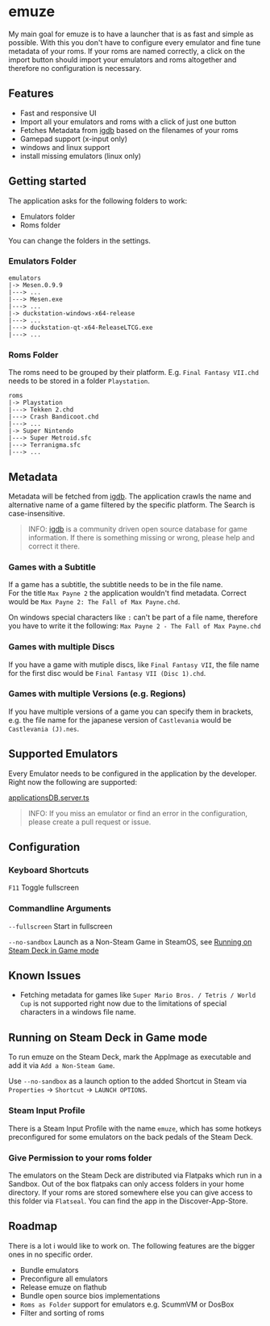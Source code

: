 # emuze

My main goal for emuze is to have a launcher that is as fast and simple as possible. With this you don't have to configure every emulator and fine tune metadata of your roms. If your roms are named correctly, a click on the import button should import your emulators and roms altogether and therefore no configuration is necessary.

## Features

- Fast and responsive UI
- Import all your emulators and roms with a click of just one button
- Fetches Metadata from [igdb](https://www.igdb.com) based on the filenames of your roms
- Gamepad support (x-input only)
- windows and linux support
- install missing emulators (linux only)

## Getting started

The application asks for the following folders to work:

- Emulators folder
- Roms folder

You can change the folders in the settings.

### Emulators Folder

```
emulators
|-> Mesen.0.9.9
|---> ...
|---> Mesen.exe
|---> ...
|-> duckstation-windows-x64-release
|---> ...
|---> duckstation-qt-x64-ReleaseLTCG.exe
|---> ...
```

### Roms Folder

The roms need to be grouped by their platform. E.g. `Final Fantasy VII.chd` needs to be stored in a folder `Playstation`.

```
roms
|-> Playstation
|---> Tekken 2.chd
|---> Crash Bandicoot.chd
|---> ...
|-> Super Nintendo
|---> Super Metroid.sfc
|---> Terranigma.sfc
|---> ...
```

## Metadata

Metadata will be fetched from [igdb](https://www.igdb.com). The application crawls the name and alternative name of a game filtered by the specific platform.
The Search is case-insensitive.

> INFO: [igdb](https://www.igdb.com) is a community driven open source database for game information. If there is something missing or wrong, please help and correct it there.

### Games with a Subtitle

If a game has a subtitle, the subtitle needs to be in the file name.<br>
For the title `Max Payne 2` the application wouldn't find metadata. Correct would be `Max Payne 2: The Fall of Max Payne.chd`.

On windows special characters like `:` can't be part of a file name, therefore you have to write it the following:
`Max Payne 2 - The Fall of Max Payne.chd`

### Games with multiple Discs

If you have a game with mutiple discs, like `Final Fantasy VII`, the file name for the first disc would be `Final Fantasy VII (Disc 1).chd`.

### Games with multiple Versions (e.g. Regions)

If you have multiple versions of a game you can specify them in brackets, e.g. the file name for the japanese version of `Castlevania` would be `Castlevania (J).nes`.

## Supported Emulators

Every Emulator needs to be configured in the application by the developer.
Right now the following are supported:

[applicationsDB.server.ts](app/server/applicationsDB.server.ts)

> INFO: If you miss an emulator or find an error in the configuration, please create a pull request or issue.

## Configuration

### Keyboard Shortcuts

`F11` Toggle fullscreen

### Commandline Arguments

`--fullscreen` Start in fullscreen

`--no-sandbox` Launch as a Non-Steam Game in SteamOS, see [Running on Steam Deck in Game mode](#running-on-steam-deck-in-game-mode) 

## Known Issues

- Fetching metadata for games like `Super Mario Bros. / Tetris / World Cup` is not supported right now due to the limitations of special characters in a windows file name.

## Running on Steam Deck in Game mode

To run emuze on the Steam Deck, mark the AppImage as executable and add it via `Add a Non-Steam Game`.

Use `--no-sandbox` as a launch option to the added Shortcut in Steam via `Properties` -> `Shortcut` -> `LAUNCH OPTIONS`.

### Steam Input Profile

There is a Steam Input Profile with the name `emuze`, which has some hotkeys preconfigured for some emulators on the back pedals of the Steam Deck.

### Give Permission to your roms folder

The emulators on the Steam Deck are distributed via Flatpaks which run in a Sandbox. Out of the box flatpaks can only access folders in your home directory.
If your roms are stored somewhere else you can give access to this folder via `Flatseal`. You can find the app in the Discover-App-Store.

## Roadmap

There is a lot i would like to work on. The following features are the bigger ones in no specific order.

- Bundle emulators
- Preconfigure all emulators
- Release emuze on flathub
- Bundle open source bios implementations
- `Roms as Folder` support for emulators e.g. ScummVM or DosBox
- Filter and sorting of roms
